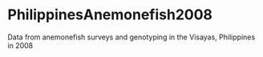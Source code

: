 # PhilippinesAnemonefish2008
 Data from anemonefish surveys and genotyping in the Visayas, Philippines in 2008
